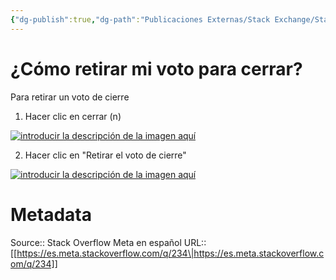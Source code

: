```yaml
---
{"dg-publish":true,"dg-path":"Publicaciones Externas/Stack Exchange/Stack Overflow en español/Stack Overflow en español Meta/es.meta.stackoverflow.com-234.md","permalink":"/publicaciones-externas/stack-exchange/stack-overflow-en-espanol/stack-overflow-en-espanol-meta/es-meta-stackoverflow-com-234/","title":"¿Cómo retirar mi voto para cerrar?","hide":true,"noteIcon":"\"0\"","created":"2024-04-03T12:49:10.763-06:00","updated":"2024-04-05T16:43:58.401-06:00"}
---
```


# ¿Cómo retirar mi voto para cerrar?

Para retirar un voto de cierre

1. Hacer clic en cerrar (n)

[![introducir la descripción de la imagen aquí][1]][1]

2. Hacer clic en "Retirar el voto de cierre"

[![introducir la descripción de la imagen aquí][2]][2]


  [1]: https://i.stack.imgur.com/VgAz5.png
  [2]: https://i.stack.imgur.com/uEJz3.png

# Metadata
Source:: Stack Overflow Meta en español
URL:: [[https://es.meta.stackoverflow.com/q/234\|https://es.meta.stackoverflow.com/q/234]]

